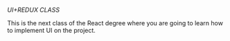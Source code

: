 *UI+REDUX CLASS*


This is the next class of the React degree where you are going to learn
how to implement UI on the project.


